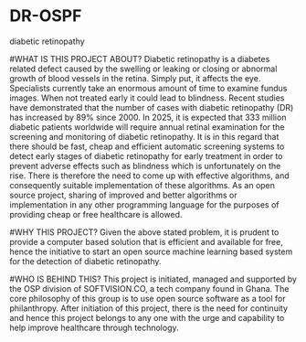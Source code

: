 # DR-OSPF
diabetic retinopathy

#WHAT IS THIS PROJECT ABOUT?
Diabetic retinopathy is a diabetes related defect caused by the swelling or leaking or closing or abnormal growth of blood vessels in the retina. Simply put, it affects the eye. Specialists currently take an enormous amount of time to examine fundus images. When not treated early it could lead to blindness. Recent studies have demonstrated that the number of cases with diabetic retinopathy (DR) has increased by 89% since 2000. In 2025, it is expected that 333 million diabetic patients worldwide will require annual retinal examination for the screening and monitoring of diabetic retinopathy. It is in this regard that there should be fast, cheap and efficient automatic screening systems to detect early stages of diabetic retinopathy for early treatment in order to prevent adverse effects such as blindness which is unfortunately on the rise. There is therefore the need to come up with effective algorithms, and consequently suitable implementation of these algorithms. As an open source project, sharing of improved and better algorithms or implementation in any other programming language for the purposes of providing cheap or free healthcare is allowed.

#WHY THIS PROJECT?
Given the above stated problem, it is prudent to provide a computer based solution that is efficient and available for free, hence the initiative to start an open source machine learning based system for the detection of diabetic retinopathy.

#WHO IS BEHIND THIS?
This project is initiated, managed and supported by the OSP division of SOFTVISION.CO, a tech company found in Ghana. The core philosophy of this group is to use open source software as a tool for philanthropy. After initiation of this project, there is the need for continuity and hence this project belongs to any one with the urge and capability to help improve healthcare through technology.


